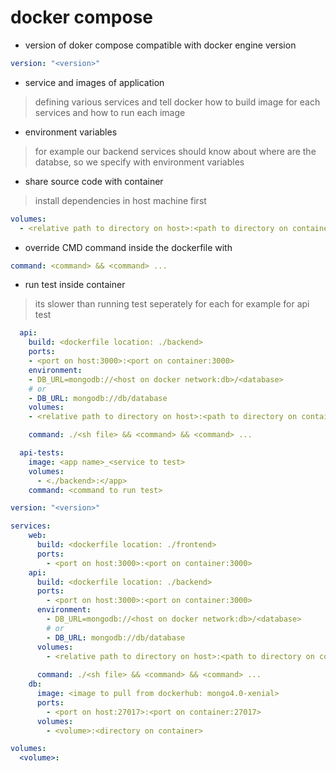 # docker compose

- version of doker compose compatible with docker engine version
```yaml
version: "<version>"
```

- service and images of application
> defining various services and tell docker how to build image for each services and how to run each image

- environment variables
> for example our backend services should know about where are the databse, 
> so we specify with environment variables

- share source code with container
> install dependencies in host machine first
```yml
volumes:
  - <relative path to directory on host>:<path to directory on container>
```

- override CMD command inside the dockerfile with <command>
```yml
command: <command> && <command> ...
```

- run test inside container
> its slower than running test seperately for each 
> for example for api test

```yml
  api:
    build: <dockerfile location: ./backend>
    ports:
    - <port on host:3000>:<port on container:3000>
    environment:
    - DB_URL=mongodb://<host on docker network:db>/<database>
    # or
    - DB_URL: mongodb://db/database
    volumes:
    - <relative path to directory on host>:<path to directory on container>

    command: ./<sh file> && <command> && <command> ...

  api-tests:
    image: <app name>_<service to test>
    volumes:
      - <./backend>:</app>
    command: <command to run test>

```

```yml
version: "<version>"

services:
    web:
      build: <dockerfile location: ./frontend>
      ports:
        - <port on host:3000>:<port on container:3000>
    api:
      build: <dockerfile location: ./backend>
      ports:
        - <port on host:3000>:<port on container:3000>
      environment:
        - DB_URL=mongodb://<host on docker network:db>/<database>
        # or
        - DB_URL: mongodb://db/database
      volumes:
        - <relative path to directory on host>:<path to directory on container>
    
      command: ./<sh file> && <command> && <command> ...
    db:
      image: <image to pull from dockerhub: mongo4.0-xenial>
      ports:
        - <port on host:27017>:<port on container:27017>
      volumes:
        - <volume>:<directory on container>

volumes:
  <volume>:
```